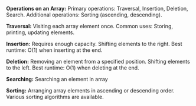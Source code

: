 
**Operations on an Array:**
	Primary operations: Traversal, Insertion, Deletion, Search.
    Additional operations: Sorting (ascending, descending).

**Traversal:**
    Visiting each array element once.
    Common uses: Storing, printing, updating elements.

**Insertion:**
    Requires enough capacity.
	Shifting elements to the right.
    Best runtime: O(1) when inserting at the end.

**Deletion:**
    Removing an element from a specified position.
    Shifting elements to the left.
    Best runtime: O(1) when deleting at the end.

**Searching:**
	Searching an element in array

**Sorting:**
	Arranging array elements in ascending or descending order.
    Various sorting algorithms are available.